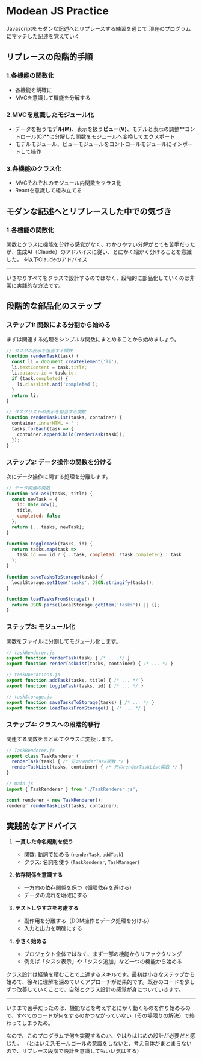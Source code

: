 # Modean JS Practice

Javascriptをモダンな記述へとリプレースする練習を通じて
現在のプログラムにマッチした記述を覚えていく

## リプレースの段階的手順
### 1.各機能の関数化
- 各機能を明確に
- MVCを意識して機能を分解する

### 2.MVCを意識したモジュール化
- データを扱う**モデル(M)**、表示を扱う**ビュー(V)**、モデルと表示の調整**コントロール(C)**に分解した関数をモジュールへ変換してエクスポート
- モデルモジュール、ビューモジュールをコントロールモジュールにインポートして操作

### 3.各機能のクラス化
- MVCそれぞれのモジュール内関数をクラス化
- Reactを意識して組み立てる

## モダンな記述へとリプレースした中での気づき
### 1.各機能の関数化
関数とクラスに機能を分ける感覚がなく、わかりやすい分解がとても苦手だったが、生成AI（Claude）のアドバイスに従い、とにかく細かく分けることを意識した。
↓以下Claudeのアドバイス

---

いきなりすべてをクラスで設計するのではなく、段階的に部品化していくのは非常に実践的な方法です。

## 段階的な部品化のステップ

### ステップ1: 関数による分割から始める
まずは関連する処理をシンプルな関数にまとめることから始めましょう。

```javascript
// タスクの表示を担当する関数
function renderTask(task) {
  const li = document.createElement('li');
  li.textContent = task.title;
  li.dataset.id = task.id;
  if (task.completed) {
    li.classList.add('completed');
  }
  return li;
}

// タスクリストの表示を担当する関数
function renderTaskList(tasks, container) {
  container.innerHTML = '';
  tasks.forEach(task => {
    container.appendChild(renderTask(task));
  });
}
```

### ステップ2: データ操作の関数を分ける
次にデータ操作に関する処理を分離します。

```javascript
// データ関連の関数
function addTask(tasks, title) {
  const newTask = {
    id: Date.now(),
    title,
    completed: false
  };
  return [...tasks, newTask];
}

function toggleTask(tasks, id) {
  return tasks.map(task => 
    task.id === id ? {...task, completed: !task.completed} : task
  );
}

function saveTasksToStorage(tasks) {
  localStorage.setItem('tasks', JSON.stringify(tasks));
}

function loadTasksFromStorage() {
  return JSON.parse(localStorage.getItem('tasks')) || [];
}
```

### ステップ3: モジュール化
関数をファイルに分割してモジュール化します。

```javascript
// taskRenderer.js
export function renderTask(task) { /* ... */ }
export function renderTaskList(tasks, container) { /* ... */ }

// taskOperations.js
export function addTask(tasks, title) { /* ... */ }
export function toggleTask(tasks, id) { /* ... */ }

// taskStorage.js
export function saveTasksToStorage(tasks) { /* ... */ }
export function loadTasksFromStorage() { /* ... */ }
```

### ステップ4: クラスへの段階的移行
関連する関数をまとめてクラスに変換します。

```javascript
// TaskRenderer.js
export class TaskRenderer {
  renderTask(task) { /* 元のrenderTask関数 */ }
  renderTaskList(tasks, container) { /* 元のrenderTaskList関数 */ }
}

// main.js
import { TaskRenderer } from './TaskRenderer.js';

const renderer = new TaskRenderer();
renderer.renderTaskList(tasks, container);
```

## 実践的なアドバイス

1. **一貫した命名規則を使う**
   - 関数: 動詞で始める (`renderTask`, `addTask`)
   - クラス: 名詞を使う (`TaskRenderer`, `TaskManager`)

2. **依存関係を意識する**
   - 一方向の依存関係を保つ（循環依存を避ける）
   - データの流れを明確にする

3. **テストしやすさを考慮する**
   - 副作用を分離する（DOM操作とデータ処理を分ける）
   - 入力と出力を明確にする

4. **小さく始める**
   - プロジェクト全体ではなく、まず一部の機能からリファクタリング
   - 例えば「タスク表示」や「タスク追加」など一つの機能から始める

クラス設計は経験を積むことで上達するスキルです。最初は小さなステップから始めて、徐々に理解を深めていくアプローチが効果的です。既存のコードを少しずつ改善していくことで、自然とクラス設計の感覚が身についていきます。

---

いままで苦手だったのは、機能などを考えずとにかく動くものを作り始めるので、すべてのコードが何をするのかつながっていない（その場限りの解決）で終わってしまうため。

なので、このプログラムで何を実現するのか、やはりはじめの設計が必要だと感じた。
（とはいえスモールゴールの意識をしないと、考え自体がまとまらないので、リプレース段階で設計を意識してもいい気はする）